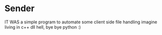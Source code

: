 # Sender

IT WAS a simple program to automate some client side file handling
imagine living in c++ dll hell, bye bye python :)

